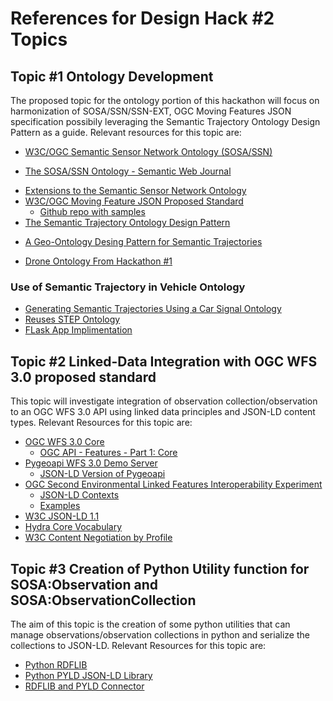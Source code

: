 # References for Design Hack #2 Topics

## Topic #1 Ontology Development

The proposed topic for the ontology portion of this hackathon will focus on harmonization of SOSA/SSN/SSN-EXT, OGC Moving Features JSON specification possibily leveraging the Semantic Trajectory Ontology Design Pattern as a guide. Relevant resources for this topic are:

* [W3C/OGC Semantic Sensor Network Ontology \(SOSA/SSN\)](https://www.w3.org/TR/vocab-ssn/)  
 - [The SOSA/SSN Ontology - Semantic Web Journal](http://www.semantic-web-journal.net/system/files/swj1804.pdf)
* [Extensions to the Semantic Sensor Network Ontology](https://w3c.github.io/sdw/proposals/ssn-extensions/)
* [W3C/OGC Moving Feature JSON Proposed Standard](https://ksookim.github.io/mf-json/)
    - [Github repo with samples](https://github.com/opengeospatial/mf-json)
* [The Semantic Trajectory Ontology Design Pattern](http://ontologydesignpatterns.org/wiki/Submissions:Trajectory)
 - [A Geo-Ontology Desing Pattern for Semantic Trajectories](https://www.geog.ucsb.edu/~jano/semantic_trajectories.pdf)
* [Drone Ontology From Hackathon #1](https://github.com/opengeospatial/LANDRS/blob/master/DesignDocs/DesignHack1/ontology/droneSemanticSketch-copy.png)

### Use of Semantic Trajectory in Vehicle Ontology
* [Generating Semantic Trajectories Using a Car Signal Ontology](http://www.eurecom.fr/en/publication/5493/download/data-publi-5493.pdf)
* [Reuses STEP Ontology](https://talespaiva.github.io/step/)
* [FLask App Implimentation](https://github.com/klotzbenjamin/vss-ontology/tree/master/trajectory-annotation)

## Topic #2 Linked-Data Integration with OGC WFS 3.0 proposed standard
This topic will investigate integration of observation collection/observation to an OGC WFS 3.0 API using linked data principles and JSON-LD content types. Relevant Resources for this topic are: 

    
* [OGC WFS 3.0 Core](https://github.com/opengeospatial/ogcapi-features)
    - [OGC API - Features - Part 1: Core](http://docs.opengeospatial.org/is/17-069r3/17-069r3.html)
* [Pygeoapi WFS 3.0 Demo Server](https://github.com/geopython/pygeoapi)
    - [JSON-LD Version of Pygeoapi](https://github.com/spatialdaotearoa/pygeoapi/tree/ld-json)
* [OGC Second Environmental Linked Features Interoperability Experiment](https://github.com/opengeospatial/selfie)
    - [JSON-LD Contexts](https://github.com/opengeospatial/SELFIE/tree/master/docs/contexts)
    - [Examples](https://github.com/opengeospatial/SELFIE/tree/master/docs/examples)
* [W3C JSON-LD 1.1](https://w3c.github.io/json-ld-syntax/)
* [Hydra Core Vocabulary](https://www.hydra-cg.com/spec/latest/core/)
* [W3C Content Negotiation by Profile](https://www.w3.org/TR/dx-prof-conneg/)

## Topic #3 Creation of Python Utility function for SOSA:Observation and SOSA:ObservationCollection
 The aim of this topic is the creation of some python utilities that can manage observations/observation collections in python and serialize the collections to JSON-LD. Relevant Resources for this topic are:

* [Python RDFLIB](https://github.com/RDFLib/rdflib)
* [Python PYLD JSON-LD Library](https://github.com/digitalbazaar/pyld)
* [RDFLIB and PYLD Connector](https://github.com/zimeon/rdflib-pyld-compat)


    
